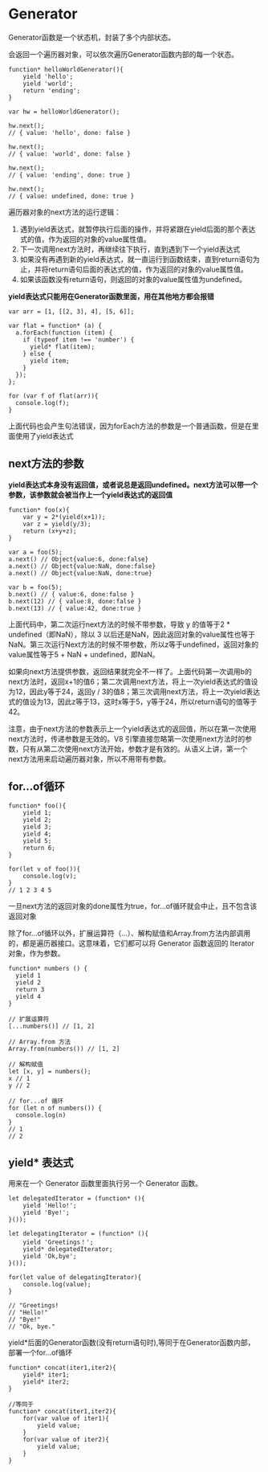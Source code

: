 # Generator
Generator函数是一个状态机，封装了多个内部状态。  

会返回一个遍历器对象，可以依次遍历Generator函数内部的每一个状态。  

```
function* helloWorldGenerator(){
    yield 'hello';
    yield 'world';
    return 'ending';
}

var hw = helloWorldGenerator();

hw.next();
// { value: 'hello', done: false }

hw.next();
// { value: 'world', done: false }

hw.next();
// { value: 'ending', done: true }

hw.next();
// { value: undefined, done: true }
```
遍历器对象的next方法的运行逻辑：  
1. 遇到yield表达式，就暂停执行后面的操作，并将紧跟在yield后面的那个表达式的值，作为返回的对象的value属性值。  
2. 下一次调用next方法时，再继续往下执行，直到遇到下一个yield表达式  
3. 如果没有再遇到新的yield表达式，就一直运行到函数结束，直到return语句为止，并将return语句后面的表达式的值，作为返回的对象的value属性值。
4. 如果该函数没有return语句，则返回的对象的value属性值为undefined。  

**yield表达式只能用在Generator函数里面，用在其他地方都会报错**

```
var arr = [1, [[2, 3], 4], [5, 6]];

var flat = function* (a) {
  a.forEach(function (item) {
    if (typeof item !== 'number') {
      yield* flat(item);
    } else {
      yield item;
    }
  });
};

for (var f of flat(arr)){
  console.log(f);
}
```
上面代码也会产生句法错误，因为forEach方法的参数是一个普通函数，但是在里面使用了yield表达式  

## next方法的参数
**yield表达式本身没有返回值，或者说总是返回undefined。next方法可以带一个参数，该参数就会被当作上一个yield表达式的返回值**  

```
function* foo(x){
    var y = 2*(yield(x+1));
    var z = yield(y/3);
    return (x+y+z);
}

var a = foo(5);
a.next() // Object{value:6, done:false}
a.next() // Object{value:NaN, done:false}
a.next() // Object{value:NaN, done:true}

var b = foo(5);
b.next() // { value:6, done:false }
b.next(12) // { value:8, done:false }
b.next(13) // { value:42, done:true }
```
上面代码中，第二次运行next方法的时候不带参数，导致 y 的值等于2 * undefined（即NaN），除以 3 以后还是NaN，因此返回对象的value属性也等于NaN。第三次运行Next方法的时候不带参数，所以z等于undefined，返回对象的value属性等于5 + NaN + undefined，即NaN。

如果向next方法提供参数，返回结果就完全不一样了。上面代码第一次调用b的next方法时，返回x+1的值6；第二次调用next方法，将上一次yield表达式的值设为12，因此y等于24，返回y / 3的值8；第三次调用next方法，将上一次yield表达式的值设为13，因此z等于13，这时x等于5，y等于24，所以return语句的值等于42。

注意，由于next方法的参数表示上一个yield表达式的返回值，所以在第一次使用next方法时，传递参数是无效的。V8 引擎直接忽略第一次使用next方法时的参数，只有从第二次使用next方法开始，参数才是有效的。从语义上讲，第一个next方法用来启动遍历器对象，所以不用带有参数。

## for...of循环
```
function* foo(){
    yield 1;
    yield 2;
    yield 3;
    yield 4;
    yield 5;
    return 6;
}

for(let v of foo()){
    console.log(v);
}
// 1 2 3 4 5
```
一旦next方法的返回对象的done属性为true，for...of循环就会中止，且不包含该返回对象   

除了for...of循环以外，扩展运算符（...）、解构赋值和Array.from方法内部调用的，都是遍历器接口。这意味着，它们都可以将 Generator 函数返回的 Iterator 对象，作为参数。  

```
function* numbers () {
  yield 1
  yield 2
  return 3
  yield 4
}

// 扩展运算符
[...numbers()] // [1, 2]

// Array.from 方法
Array.from(numbers()) // [1, 2]

// 解构赋值
let [x, y] = numbers();
x // 1
y // 2

// for...of 循环
for (let n of numbers()) {
  console.log(n)
}
// 1
// 2
```

## yield* 表达式
用来在一个 Generator 函数里面执行另一个 Generator 函数。  

```
let delegatedIterator = (function* (){
    yield 'Hello!';
    yield 'Bye!';
}());

let delegatingIterator = (function* (){
    yield 'Greetings！';
    yield* delegatedIterator;
    yield 'Ok,bye';
}());

for(let value of delegatingIterator){
    console.log(value);
}

// "Greetings!
// "Hello!"
// "Bye!"
// "Ok, bye."
```
yield*后面的Generator函数(没有return语句时),等同于在Generator函数内部，部署一个for...of循环  

```
function* concat(iter1,iter2){
    yield* iter1;
    yield* iter2;
}

//等同于
function* concat(iter1,iter2){
    for(var value of iter1){
        yield value;
    }
    for(var value of iter2){
        yield value;
    }
}
```
